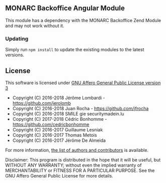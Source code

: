 ## MONARC Backoffice Angular Module


This module has a dependency with the MONARC Backoffice Zend Module and may not work without it.

### Updating
Simply run ```npm install``` to update the existing modules to the latest versions.


## License

This software is licensed under
[GNU Affero General Public License version 3](http://www.gnu.org/licenses/agpl-3.0.html)

- Copyright (C) 2016-2018 Jérôme Lombardi - https://github.com/jerolomb
- Copyright (C) 2016-2018 Juan Rocha - https://github.com/jfrocha
- Copyright (C) 2016-2018 SMILE gie securitymadein.lu
- Copyright (C) 2017-2018 Cédric Bonhomme - https://github.com/cedricbonhomme
- Copyright (C) 2016-2017 Guillaume Lesniak
- Copyright (C) 2016-2017 Thomas Metois
- Copyright (C) 2016-2017 Jérôme De Almeida

For more information, [the list of authors and contributors](AUTHORS) is available.

Disclaimer: This program is distributed in the hope that it will be useful, but
WITHOUT ANY WARRANTY; without even the implied warranty of MERCHANTABILITY or
FITNESS FOR A PARTICULAR PURPOSE.
See the GNU Affero General Public License for more details.
